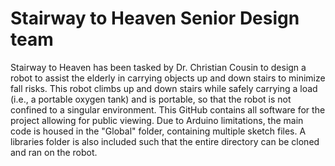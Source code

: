 # Stairway to Heaven Senior Design team
Stairway to Heaven has been tasked by Dr. Christian Cousin to design a robot to assist the elderly in carrying objects up and down stairs to minimize fall risks. This robot climbs up and down stairs while safely carrying a load (i.e., a portable oxygen tank) and is portable, so that the robot is not confined to a singular environment. This GitHub contains all software for the project allowing for public viewing. Due to Arduino limitations, the main code is housed in the "Global" folder, containing multiple sketch files. A libraries folder is also included such that the entire directory can be cloned and ran on the robot.
